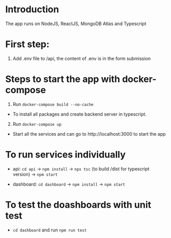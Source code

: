 # Introduction

The app runs on NodeJS, ReactJS, MongoDB Atlas and Typescript

# First step:

1. Add .env file to /api, the content of .env is in the form submission

# Steps to start the app with docker-compose

1. Run `docker-compose build --no-cache`

- To install all packages and create backend server in typescript.

2. Run `docker-compose up`

- Start all the services and can go to http://localhost:3000 to start the app

# To run services individually

- api: `cd api` -> `npm install` -> `npx tsc` (to build /dist for typescript version) -> `npm start`

- dashboard: `cd dashboard` -> `npm install` -> `npm start`

# To test the doashboards with unit test

- `cd dashboard` and run `npm run test`
